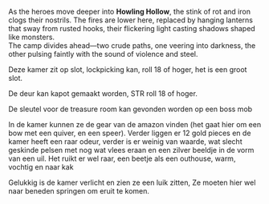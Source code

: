 
As the heroes move deeper into **Howling Hollow**, the stink of rot and iron clogs their nostrils. The fires are lower here, replaced by hanging lanterns that sway from rusted hooks, their flickering light casting shadows shaped like monsters.  
The camp divides ahead—two crude paths, one veering into darkness, the other pulsing faintly with the sound of violence and steel.





 
 
 
 
 Deze kamer zit op slot, lockpicking kan, roll 18 of hoger, het is een groot slot.

De deur kan kapot gemaakt worden, STR roll 18 of hoger.

De sleutel voor de treasure room kan gevonden worden op een boss mob


In de kamer kunnen ze de gear van de amazon vinden (het gaat hier om een bow met een quiver, en een speer). Verder liggen er 12 gold pieces en de kamer heeft een raar odeur, verder is er weinig van waarde, wat slecht geskinde pelsen met nog wat vlees eraan en een zilver beeldje in de vorm van een uil.  Het ruikt er wel raar, een beetje als een outhouse, warm, vochtig en naar kak


Gelukkig is de kamer verlicht en zien ze een luik zitten, Ze moeten hier wel naar beneden springen om eruit te komen.